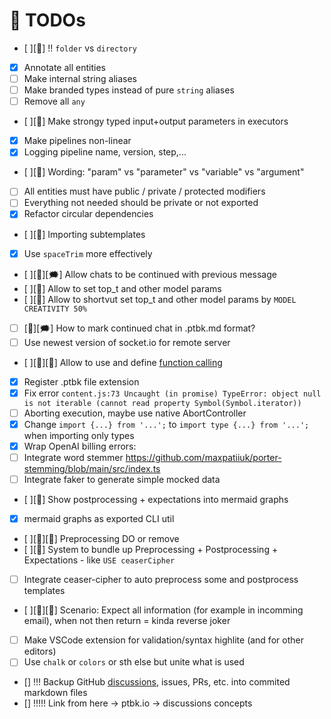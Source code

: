 # 🎯 TODOs

-   [ ][🧠] !! `folder` vs `directory`
-   [x] Annotate all entities
-   [ ] Make internal string aliases
-   [ ] Make branded types instead of pure `string` aliases
-   [ ] Remove all `any`
-   [ ][👧] Make strongy typed input+output parameters in executors
-   [x] Make pipelines non-linear
-   [x] Logging pipeline name, version, step,...
-   [ ][🧠] Wording: "param" vs "parameter" vs "variable" vs "argument"
-   [ ] All entities must have public / private / protected modifiers
-   [ ] Everything not needed should be private or not exported
-   [x] Refactor circular dependencies
-   [ ][🍓] Importing subtemplates
-   [x] Use `spaceTrim` more effectively
-   [ ][🍓][🗯] Allow chats to be continued with previous message
-   [ ][🍓] Allow to set top_t and other model params
-   [ ][🍓] Allow to shortvut set top_t and other model params by `MODEL CREATIVITY 50%`
-   [ ] [🧠][🗯] How to mark continued chat in .ptbk.md format?
-   [ ] Use newest version of socket.io for remote server
-   [ ][🍓][🧠] Allow to use and define [function calling](https://platform.openai.com/docs/guides/gpt/function-calling)
-   [x] Register .ptbk file extension
-   [x] Fix error `content.js:73 Uncaught (in promise) TypeError: object null is not iterable (cannot read property Symbol(Symbol.iterator))`
-   [ ] Aborting execution, maybe use native AbortController
-   [x] Change `import {...} from '...';` to `import type {...} from '...';` when importing only types
-   [x] Wrap OpenAI billing errors:
-   [ ] Integrate word stemmer https://github.com/maxpatiiuk/porter-stemming/blob/main/src/index.ts
-   [ ] Integrate faker to generate simple mocked data
-   [ ][🍓] Show postprocessing + expectations into mermaid graphs
-   [x] mermaid graphs as exported CLI util
-   [ ][🍓][🧠] Preprocessing DO or remove
-   [ ][🍓] System to bundle up Preprocessing + Postprocessing + Expectations - like `USE ceaserCipher`
-   [ ] Integrate ceaser-cipher to auto preprocess some and postprocess templates
-   [ ][🍓][🧠] Scenario: Expect all information (for example in incomming email), when not then return = kinda reverse joker
-   [ ] Make VSCode extension for validation/syntax highlite (and for other editors)
-   [ ] Use `chalk` or `colors` or sth else but unite what is used
-   [] !!! Backup GitHub [discussions](https://github.com/webgptorg/promptbook/discussions/), issues, PRs, etc. into commited markdown files
-   [] !!!!! Link from here -> ptbk.io -> discussions concepts